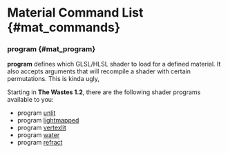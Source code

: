 # Material Command List {#mat_commands}

### program {#mat_program}

**program** defines which GLSL/HLSL shader to load for a defined
material. It also accepts arguments that will recompile a shader with
certain permutations. This is kinda ugly,

Starting in **The Wastes 1.2**, there are the
following shader programs available to you:

-   program [unlit](unlit.md)
-   program [lightmapped](lightmapped.md)
-   program [vertexlit](vertexlit.md)
-   program [water](water.md)
-   program [refract](refract.md)